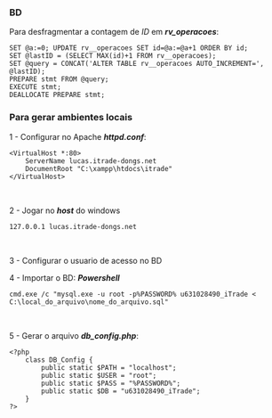 ### BD
Para desfragmentar a contagem de _ID_ em **_rv_operacoes_**:
```
SET @a:=0; UPDATE rv__operacoes SET id=@a:=@a+1 ORDER BY id;
SET @lastID = (SELECT MAX(id)+1 FROM rv__operacoes); 
SET @query = CONCAT('ALTER TABLE rv__operacoes AUTO_INCREMENT=', @lastID); 
PREPARE stmt FROM @query; 
EXECUTE stmt; 
DEALLOCATE PREPARE stmt;
```

### Para gerar ambientes locais
1 - Configurar no Apache **_httpd.conf_**:
```
<VirtualHost *:80>
    ServerName lucas.itrade-dongs.net
    DocumentRoot "C:\xampp\htdocs\itrade"
</VirtualHost>
```
<br>

2 - Jogar no **_host_** do windows
```
127.0.0.1 lucas.itrade-dongs.net
```
<br>

3 - Configurar o usuario de acesso no BD
<br>

4 - Importar o BD:
**_Powershell_**
```
cmd.exe /c "mysql.exe -u root -p%PASSWORD% u631028490_iTrade < C:\local_do_arquivo\nome_do_arquivo.sql"
```
<br>

5 - Gerar o arquivo **_db_config.php_**:
```
<?php
	class DB_Config {
		public static $PATH = "localhost";
		public static $USER = "root";
		public static $PASS = "%PASSWORD%";
		public static $DB = "u631028490_iTrade";
	}
?>
```
